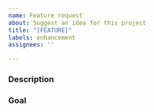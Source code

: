 ```yaml
---
name: Feature request
about: Suggest an idea for this project
title: "[FEATURE]"
labels: enhancement
assignees: ''

---
```


### Description
<!-- Short description of the feature or idea -->

### Goal
<!-- What's the benefit or use case? -->
